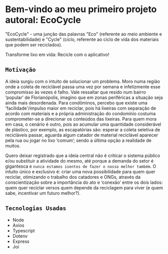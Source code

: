 # Bem-vindo ao meu primeiro projeto autoral: EcoCycle 

"EcoCycle" - uma junção das palavras "Eco" (referente ao meio ambiente e sustentabilidade) e "Cycle" (ciclo, referente ao ciclo de vida dos materiais que podem ser reciclados). 

Transforme lixo em vida: Recicle com o aplicativo!

## `Motivação`

A ideia surgiu com o intuito de solucionar um problema. Moro numa região onde a coleta de reciclável passa uma vez por semana e infelizmente esse compromisso às vezes é falho. Vale ressaltar que resido num bairro ‘popular’ de Florianópolis, imagino que em zonas periféricas a situação seja ainda mais desordenada. Para condôminos, percebo que existe uma 'facilidade'/impulso maior em reciclar, pois há lixeiras com separação de acordo com materiais e a própria administração do condomínio costuma comprometer-se a direcionar os conteúdos das lixeiras. Para quem mora em casa, o cenário é outro, pois ao acumular uma quantidade considerável de plástico, por exemplo, as escapatórias são: esperar a coleta seletiva de recicláveis passar, aguarda algum catador de material reciclável aparecer pela rua ou jogar no lixo ‘comum’; sendo a última opção a realidade de muitos.

Quero deixar registrado que a ideia central não é criticar o sistema público e/ou substituir a atividade do mesmo, até porque a demanda do setor é gigantesca e `nunca estamos isentos de fazer o nosso melhor também`. O intuito único e exclusivo é: criar uma nova possibilidade para quem quer reciclar, otimizando o trabalho dos catadores e ONGs, através da conscientização sobre a importância do ato e ‘conexão’ entre os dois lados: quem quer reciclar versos quem depende da reciclagem para viver (e quem sabe, incentivar um futuro melhor?).  


## `Tecnologias Usadas`

- Node
- Axios
- Typescript
- Dotenv
- Express
- Joi